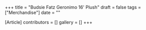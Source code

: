 +++
title = "Budsie Fatz Geronimo 16' Plush"
draft = false
tags = ["Merchandise"]
date = ""

[Article]
contributors = []
gallery = []
+++